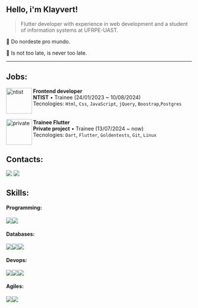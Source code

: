 

<h2>Hello, i'm <strong>Klayvert!</strong></h2>

> Flutter developer with experience in web development and a student of information systems at UFRPE-UAST.

🌵 Do nordeste pro mundo.

💬 Is not too late, is never too late.

---
 <h2>Jobs:</h2>

<img align="left" height="70px" width="70px" alt="ntist" src="https://avatars.githubusercontent.com/u/94800080?s=200&v=4)">

**Frontend developer** \
**NTIST** • Trainee (24/01/2023 ~ 10/08/2024)\
Tecnologies: `Html`, `Css`, `JavaScript`, `jQuery`, `Boostrap`,`Postgres`\
<br>
<br>
<img align="left" height="70px" width="70px" alt="private" src="https://media.istockphoto.com/id/1417047920/vector/red-confidential-stamp.jpg?s=612x612&w=0&k=20&c=KpJw-M6Bvctr6SzOyST1qnHkvgdtQRG_GIc6cjJgw54=">
**Trainee Flutter** \
**Private project** • Trainee (13/07/2024 ~ now)\
Tecnologies: `Dart`, `Flutter`, `Goldentests`, `Git`, `Linux`\
<br>
<h2> Contacts:</h2>
<a href = "https://api.whatsapp.com/send?phone=558788578096&text='Olá desenvolvedor, gostaria de conversar com você'" target="_blank"><img src="https://img.shields.io/badge/Whatsapp-24891f?style=for-the-badge&logo=whatsapp&logoColor=white"></a>
<a href = "mailto:KlayRodrigs@gmail.com" target="_blank"><img src="https://img.shields.io/badge/Gmail-D14836?style=for-the-badge&logo=gmail&logoColor=white"></a>
<br>
<h2> Skills:</h2>
<h4>Programming:</h4>
<div style="display: flex;">
 <img src="https://img.shields.io/badge/Dart-2BB6F6?style=for-the-badge&logo=dart&logoColor=white">
 <img src="https://img.shields.io/badge/Flutter-2372D5?style=for-the-badge&logo=flutter&logoColor=white">
</div>
<h4>Databases:</h4>
<div style="display: flex;">
 <img src="https://img.shields.io/badge/sql-2BB6F6?style=for-the-badge&logo=sql&logoColor=white">
 <img src="https://img.shields.io/badge/Supabase-3ECF8E?style=for-the-badge&logo=supabase&logoColor=white">
 <img src="https://img.shields.io/badge/Postgres-2BB6F6?style=for-the-badge&logo=postgresql&logoColor=white">
</div>
<h4>Devops:</h4>
<div style="display: flex;">
 <img src="https://img.shields.io/badge/Linux-D14836?style=for-the-badge&logo=linux&logoColor=white">
 <img src="https://img.shields.io/badge/Docker-2BB6F6?style=for-the-badge&logo=docker&logoColor=white">
 <img src="https://img.shields.io/badge/Git*-D14836?style=for-the-badge&logo=git&logoColor=white">
 
</div>
<h4>Agiles:</h4>
<div style="display: flex;">
 <img src="https://img.shields.io/badge/Trello-085CD6?style=for-the-badge&logo=trello&logoColor=white">
 <img src="https://img.shields.io/badge/Slack-611F69?style=for-the-badge&logo=slack&logoColor=white">
</div>
</div> 
